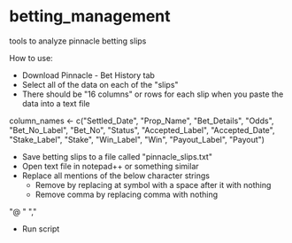 # betting_management
tools to analyze pinnacle betting slips

How to use: 

- Download Pinnacle - Bet History tab
- Select all of the data on each of the "slips"
- There should be "16 columns" or rows for each slip when you paste the data into a text file

column_names <- c("Settled_Date", "Prop_Name", "Bet_Details", "Odds",
                      "Bet_No_Label", "Bet_No", "Status", "Accepted_Label", "Accepted_Date",
                      "Stake_Label", "Stake", "Win_Label", "Win", "Payout_Label", "Payout")

- Save betting slips to a file called "pinnacle_slips.txt"
- Open text file in notepad++ or something similar
- Replace all mentions of the below character strings
  - Remove by replacing at symbol with a space after it with nothing
  - Remove comma by replacing comma with nothing

"@ "
","

- Run script
